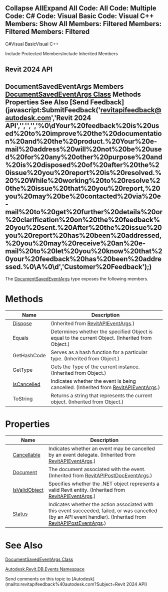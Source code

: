 ﻿

Collapse AllExpand All Code: All Code: Multiple Code: C# Code: Visual Basic Code: Visual C++  Members: Show All Members: Filtered Members: Filtered Members: Filtered   
---  
  
C#Visual BasicVisual C++

Include Protected MembersInclude Inherited Members

Revit 2024 API  
---  
DocumentSavedEventArgs Members  
[DocumentSavedEventArgs Class](7bcc6ea7-4e7e-588b-232d-ed94d70d2c5e.md) Methods Properties See Also [Send Feedback](javascript:SubmitFeedback\('revitapifeedback@autodesk.com','Revit 2024 API','','','','%0\\dYour%20feedback%20is%20used%20to%20improve%20the%20documentation%20and%20the%20product.%20Your%20e-mail%20address%20will%20not%20be%20used%20for%20any%20other%20purpose%20and%20is%20disposed%20of%20after%20the%20issue%20you%20report%20is%20resolved.%20%20While%20working%20to%20resolve%20the%20issue%20that%20you%20report,%20you%20may%20be%20contacted%20via%20e-mail%20to%20get%20further%20details%20or%20clarification%20on%20the%20feedback%20you%20sent.%20After%20the%20issue%20you%20report%20has%20been%20addressed,%20you%20may%20receive%20an%20e-mail%20to%20let%20you%20know%20that%20your%20feedback%20has%20been%20addressed.%0\\A%0\\d','Customer%20Feedback'\);)  
---  
  
The [DocumentSavedEventArgs](7bcc6ea7-4e7e-588b-232d-ed94d70d2c5e.md) type exposes the following members.

# Methods

|  | Name | Description |
| --- | --- | --- |
|  | [Dispose](697794d0-db4b-41ee-90a3-388296ffeefb.md) | (Inherited from [RevitAPIEventArgs](7c98499c-e345-cfda-ef89-48eccd3c9992.md).) |
|  | Equals | Determines whether the specified Object is equal to the current Object. (Inherited from Object.) |
|  | GetHashCode | Serves as a hash function for a particular type.  (Inherited from Object.) |
|  | GetType | Gets the Type of the current instance. (Inherited from Object.) |
|  | [IsCancelled](5627aeaa-9d9c-dcbe-b34f-db40f1c025be.md) | Indicates whether the event is being cancelled.  (Inherited from [RevitAPIEventArgs](7c98499c-e345-cfda-ef89-48eccd3c9992.md).) |
|  | ToString | Returns a string that represents the current object. (Inherited from Object.) |
  
# Properties

|  | Name | Description |
| --- | --- | --- |
|  | [Cancellable](a393138a-34b5-1724-aa69-92cef651482b.md) | Indicates whether an event may be cancelled by an event delegate.  (Inherited from [RevitAPIEventArgs](7c98499c-e345-cfda-ef89-48eccd3c9992.md).) |
|  | [Document](b0a5235e-b2b3-0a29-799c-2ef535a51909.md) | The document associated with the event.  (Inherited from [RevitAPIPostDocEventArgs](7d3fba7a-5efb-6a4c-a49c-16c25f972830.md).) |
|  | [IsValidObject](35c0066a-b3dc-9d37-c79e-c29f90713b2d.md) | Specifies whether the .NET object represents a valid Revit entity.  (Inherited from [RevitAPIEventArgs](7c98499c-e345-cfda-ef89-48eccd3c9992.md).) |
|  | [Status](01c1c4b6-fc91-0651-3312-4d988073433a.md) | Indicates whether the action associated with this event succeeded, failed, or was cancelled (by an API event handler).  (Inherited from [RevitAPIPostEventArgs](93554f52-0145-3454-5697-3f1015e46434.md).) |
  
# See Also

[DocumentSavedEventArgs Class](7bcc6ea7-4e7e-588b-232d-ed94d70d2c5e.md)

[Autodesk.Revit.DB.Events Namespace](b86712d6-83b3-e044-8016-f9881ecd3800.md)

Send comments on this topic to [Autodesk](mailto:revitapifeedback%40autodesk.com?Subject=Revit 2024 API)